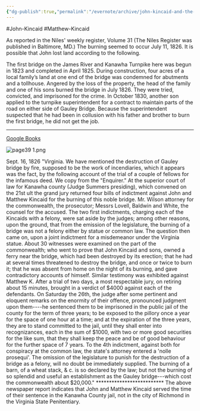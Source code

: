 ```yaml
---
{"dg-publish":true,"permalink":"/evernote/archive/john-kincaid-and-the-burning-of-gauley-bridge/"}
---
```


#John-Kincaid #Matthew-Kincaid

As reported in the Niles' weekly register, Volume 31 (The Niles Register was published in
Baltimore, MD.) The burning seemed to occur July 11, 1826. It is possible that John lost land according to the following.

The first bridge on the James River and Kanawha Turnpike here was begun in 1823 and completed in April 1825. During construction, four acres of a local family’s land at one end of the bridge was condemned for abutments and a tollhouse. Angered by the loss of the property, the head of the family and one of his sons burned the bridge in July 1826. They were tried, convicted, and imprisoned for the crime. In October 1830, another son applied to the turnpike superintendent for a contract to maintain parts of the road on either side of Gauley Bridge. Because the superintendent suspected that he had been in collusion with his father and brother to burn the first bridge, he did not get the job.

---
 [Google Books](http://books.google.com/books?id=m9AcAQAAMAAJ&amp;pg=PA39&amp;lpg=PA39&amp;dq=%22John+Kincaid%22+%2B+Gauley&amp;source=bl&amp;ots=9A_vORwBXg&amp;sig=ZJUyPt0tnzFJBjaWUUZSRqNxe4w&amp;hl=en&amp;ei=CgqDTtzHIInJ0AGtsoybAQ&amp;sa=X&amp;oi=book_result&amp;ct=result&amp;resnum=10&amp;ved=0CGAQ6AEwCQ#v=onepage&amp;q=%22John%20Kincaid%22%20%2B%20Gauley&amp;f=false)

![page39 1.png](/img/user/assets/page39%201.png)

Sept. 16, 1826
"Virginia. We have mentioned the destruction of Gauley bridge by fire,
supposed to be the work of incendiaries, which it appears was the fact, by
the following account of the trial of a couple of fellows for the infamous
deed. We copy from the "Enquirer."
At the superior court of law for Kanawha county (Judge Summers presiding),
which convened on the 21st ult the grand jury returned four bills of
indictment against John and Matthew Kincaid for the burning of this noble
bridge. Mr. Wilson attorney for the commonwealth, the prosecutor; Messrs
Lovell, Baldwin and White, the counsel for the accused. The two first
indictments, charging each of the Kincaids with a felony, were sat aside by
the judges; among other reasons, upon the ground, that from the emission of
the legislature, the burning of a bridge was not a felony either by statue
or common law.
The question then came on, upon a joint indictment for a misdemeanor under
the Virginia statue. About 30 witnesses were examined on the part of the
commonwealth; who went to prove that John Kincaid and sons, owned a ferry
near the bridge, which had been destroyed by its erection; that he had at
several times threatened to destroy the bridge, and once or twice to burn
it; that he was absent from home on the night of its burning, and gave
contradictory accounts of himself. Similar testimony was exhibited against
Matthew K.
After a trial of two days, a most respectable jury, on retiring about 15
minutes, brought in a verdict of $4000 against each of the defendants.
On Saturday the 26th, the judge after some pertinent and eloquent remarks on
the enormity of their offence, pronounced judgment upon them----he sentenced
them to be imprisoned in the public jail of the county for the term of three
years; to be exposed to the pillory once a year for the space of one hour at
a time; and at the expiration of the three years, they are to stand
committed to the jail, until they shall enter into recognizances, each in
the sum of $1000, with two or more good securities for the like sum, that
they shall keep the peace and be of good behaviour for the further space of
7 years.
To the 4th indictment, against both for conspiracy at the common law, the
state's attorney entered a 'nolle prosequi'.
The omission of the legislature to punish for the destruction of a bridge as
a felony, will no doubt be immediately supplied. The burning of a barn, of
a wheat stack, & c. is so declared by the law; but not the burning of so
splendid and useful an establishment as the Gauley bridge---which cost the
commonwealth about $20,000."
\*\*\*\*\*\*\*\*\*\*\*\*\*\*\*\*\*\*\*\*\*\*\*\*\*\*
The above newspaper report indicates that John and Matthew Kincaid served
the time of their sentence in the Kanawha County jail, not in the city of
Richmond in the Virginia State Penitentiary.
